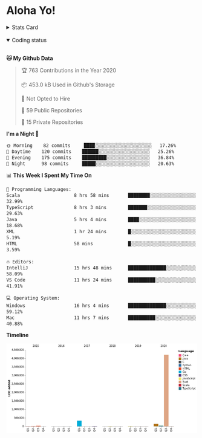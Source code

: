 # Aloha Yo!

<details>
<summary>Stats Card</summary>
 
[![Anurag's github stats](https://github-readme-stats.vercel.app/api?username=GarfieldZHU&show_icons=true&theme=tokyonight)](https://github.com/anuraghazra/github-readme-stats)
 
</details>

<br/>

<details open>

<summary>Coding status</summary>

<br/>

<!--START_SECTION:waka-->
**🐱 My Github Data** 

> 🏆 763 Contributions in the Year 2020
 > 
> 📦 453.0 kB Used in Github's Storage 
 > 
> 🚫 Not Opted to Hire
 > 
> 📜 59 Public Repositories
 > 
> 🔑 15 Private Repositories 

**I'm a Night 🦉** 

```text
🌞 Morning    82 commits     ████░░░░░░░░░░░░░░░░░░░░░   17.26% 
🌆 Daytime    120 commits    ██████░░░░░░░░░░░░░░░░░░░   25.26% 
🌃 Evening    175 commits    █████████░░░░░░░░░░░░░░░░   36.84% 
🌙 Night      98 commits     █████░░░░░░░░░░░░░░░░░░░░   20.63%

```


📊 **This Week I Spent My Time On** 

```text
💬 Programming Languages: 
Scala                    8 hrs 58 mins       ████████░░░░░░░░░░░░░░░░░   32.99% 
TypeScript               8 hrs 3 mins        ███████░░░░░░░░░░░░░░░░░░   29.63% 
Java                     5 hrs 4 mins        ████░░░░░░░░░░░░░░░░░░░░░   18.68% 
XML                      1 hr 24 mins        █░░░░░░░░░░░░░░░░░░░░░░░░   5.19% 
HTML                     58 mins             █░░░░░░░░░░░░░░░░░░░░░░░░   3.59%

🔥 Editors: 
IntelliJ                 15 hrs 48 mins      ██████████████░░░░░░░░░░░   58.09% 
VS Code                  11 hrs 24 mins      ██████████░░░░░░░░░░░░░░░   41.91%

💻 Operating System: 
Windows                  16 hrs 4 mins       ██████████████░░░░░░░░░░░   59.12% 
Mac                      11 hrs 7 mins       ██████████░░░░░░░░░░░░░░░   40.88%

```

**Timeline**

![Chart not found](https://github.com/GarfieldZHU/GarfieldZHU/blob/master/charts/bar_graph.png) 


<!--END_SECTION:waka-->

</details>
